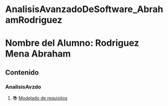 # AnalisisAvanzadoDeSoftware_AbrahamRodriguez

# Nombre del Alumno: Rodriguez Mena Abraham


## Contenido
### AnalisisAvzdo
1. :books:   [Modelado de requisitos](docs/C0.1AbrahamRodrigez_init.md)

                                               
                                               
